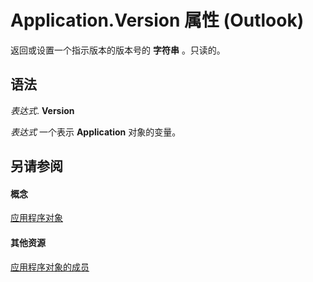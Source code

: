 
# Application.Version 属性 (Outlook)

返回或设置一个指示版本的版本号的 **字符串** 。只读的。


## 语法

 _表达式_. **Version**

 _表达式_ 一个表示 **Application** 对象的变量。


## 另请参阅


#### 概念


[应用程序对象](797003e7-ecd1-eccb-eaaf-32d6ddde8348.md)
#### 其他资源


[应用程序对象的成员](3519c89c-2353-85ee-7ddc-62e5dd85a8e7.md)